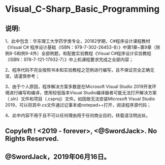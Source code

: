 # Visual_C-Sharp_Basic_Programming

## 说明:

1、此中包含：华东理工大学药学类专业，20182学期，C#程序设计课程教材《Visual C# 程序设计基础（ISBN：978-7-302-26453-8）》中第1章~第9章（除例8-5和例9-4外）全部例题，和配套实验教程《Visual C#程序设计实验教程（ISBN：978-7-121-17932-7）》中上机课程要求完成之全部内容；

2、程序代码不完全按照书本和实验教程之范例进行编写，且不保证完全正确无误，请谨慎参考；

3、由于个人原因，程序解决方案多数是在Microsoft Visual Studio 2019开发环境进行编写和编译，使用较低版本Visual Studio编译器者可能无法打开解决方案（.sln）文件和项目（.csproj）文件。如因故无法安装Microsoft Visual Studio 2019，可以将其中.cs文件通过记事本或notepad++打开，阅读程序源代码；

4、此中内容不用于且不可以任何理由用于任何商业目的，转载请注明出处。


## Copyleft ! <2019 - forever>, <@SwordJack>. No Rights Reserved.

## @SwordJack，2019年06月16日。
